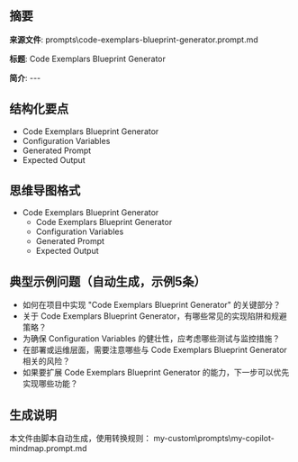 ## 摘要

**来源文件**: prompts\code-exemplars-blueprint-generator.prompt.md

**标题**: Code Exemplars Blueprint Generator

**简介**: ---

## 结构化要点

- Code Exemplars Blueprint Generator
- Configuration Variables
- Generated Prompt
- Expected Output

## 思维导图格式

- Code Exemplars Blueprint Generator
  - Code Exemplars Blueprint Generator
  - Configuration Variables
  - Generated Prompt
  - Expected Output

## 典型示例问题（自动生成，示例5条）

- 如何在项目中实现 "Code Exemplars Blueprint Generator" 的关键部分？
- 关于 Code Exemplars Blueprint Generator，有哪些常见的实现陷阱和规避策略？
- 为确保 Configuration Variables 的健壮性，应考虑哪些测试与监控措施？
- 在部署或运维层面，需要注意哪些与 Code Exemplars Blueprint Generator 相关的风险？
- 如果要扩展 Code Exemplars Blueprint Generator 的能力，下一步可以优先实现哪些功能？

## 生成说明

本文件由脚本自动生成，使用转换规则： my-custom\prompts\my-copilot-mindmap.prompt.md

